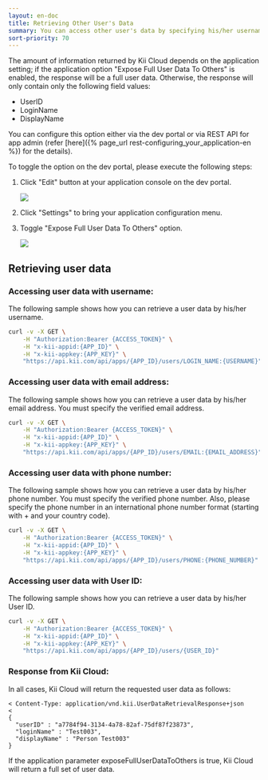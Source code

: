 ```yaml
---
layout: en-doc
title: Retrieving Other User's Data
summary: You can access other user's data by specifying his/her username, email address or phone number.
sort-priority: 70
---
```

The amount of information returned by Kii Cloud depends on the application setting; if the application option "Expose Full User Data To Others" is enabled, the response will be a full user data.  Otherwise, the response will only contain only the following field values:

* UserID
* LoginName
* DisplayName

You can configure this option either via the dev portal or via REST API for app admin (refer [here]({% page_url rest-configuring_your_application-en %}) for the details).

To toggle the option on the dev portal, please execute the following steps:

1. Click "Edit" button at your application console on the dev portal.

    ![](01.png)

1. Click "Settings" to bring your application configuration menu.
1. Toggle "Expose Full User Data To Others" option.

    ![](02.png)

## Retrieving user data

### Accessing user data with username:

The following sample shows how you can retrieve a user data by his/her username.

```sh
curl -v -X GET \
    -H "Authorization:Bearer {ACCESS_TOKEN}" \
    -H "x-kii-appid:{APP_ID}" \
    -H "x-kii-appkey:{APP_KEY}" \
    "https://api.kii.com/api/apps/{APP_ID}/users/LOGIN_NAME:{USERNAME}"
```

### Accessing user data with email address:

The following sample shows how you can retrieve a user data by his/her email address.  You must specify the verified email address.

```sh
curl -v -X GET \
    -H "Authorization:Bearer {ACCESS_TOKEN}" \
    -H "x-kii-appid:{APP_ID}" \
    -H "x-kii-appkey:{APP_KEY}" \
    "https://api.kii.com/api/apps/{APP_ID}/users/EMAIL:{EMAIL_ADDRESS}"
```

### Accessing user data with phone number:

The following sample shows how you can retrieve a user data by his/her phone number.  You must specify the verified phone number.  Also, please specify the phone number in an international phone number format (starting with + and your country code).

```sh
curl -v -X GET \
    -H "Authorization:Bearer {ACCESS_TOKEN}" \
    -H "x-kii-appid:{APP_ID}" \
    -H "x-kii-appkey:{APP_KEY}" \
    "https://api.kii.com/api/apps/{APP_ID}/users/PHONE:{PHONE_NUMBER}"
```

### Accessing user data with User ID:

The following sample shows how you can retrieve a user data by his/her User ID.

```sh
curl -v -X GET \
    -H "Authorization:Bearer {ACCESS_TOKEN}" \
    -H "x-kii-appid:{APP_ID}" \
    -H "x-kii-appkey:{APP_KEY}" \
    "https://api.kii.com/api/apps/{APP_ID}/users/{USER_ID}"
```

### Response from Kii Cloud:

In all cases, Kii Cloud will return the requested user data as follows:

```
< Content-Type: application/vnd.kii.UserDataRetrievalResponse+json
<
{
  "userID" : "a7784f94-3134-4a78-82af-75df87f23873",
  "loginName" : "Test003",
  "displayName" : "Person Test003"
}
```

If the application parameter exposeFullUserDataToOthers is true, Kii Cloud will return a full set of user data.
